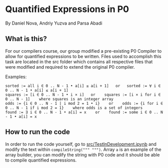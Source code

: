 # Quantified Expressions in P0

By Daniel Nova, Andriy Yuzva and Parsa Abadi

## What is this?

For our compilers course, our group modified a pre-existing P0 Compiler to allow for quantified expressions to be written. Files used to accomplish this task are located in the src folder which contains all respective files that were modified and required to extend the original P0 compiler.

Examples:

    sorted := all i ∈ 0 .. N - 1 • a[i] ≤ a[i + 1]   or   sorted := ∀ i ∈ 0 .. N - 1 • a[i] ≤ a[i + 1]    
    squares := [i ∈ 0 .. N - 1 • i × i]   or    squares := [i × i for i ∈ 0 .. N - 1]    where squares is an integer array
    odds := {i ∈ 0 .. N - 1 | i mod 2 = 1 • i}    or    odds := {i for i ∈ 0 .. N - 1 if i mod 2 = 1}    where odds is a set of integers
    found := ∃ i ∈ 0 .. N - 1 • a[i] = x    or    found := some i ∈ 0 .. N - 1 • a[i] = x

## How to run the code

In order to run the code yourself, go to [src/TestInDevelopment.ipynb](src/TestInDevelopment.ipynb) and modify the text
within `compileString(""" """)`. Array `a` is an example of the array builder, you can modify the string with P0 code and it should be able to compile
quantified expressions.
